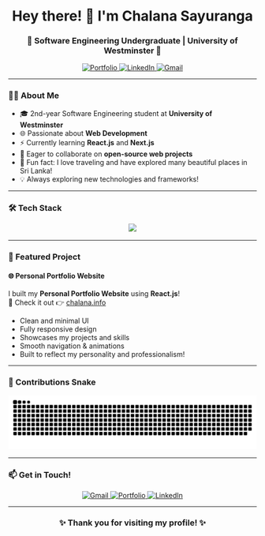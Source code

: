<h1 align="center">Hey there! 👋 I'm Chalana Sayuranga</h1>

<h3 align="center">🚀 Software Engineering Undergraduate | University of Westminster 🚀</h3>

<p align="center">
  <a href="https://chalana.info" target="_blank">
    <img src="https://img.shields.io/badge/Portfolio-FF5722?style=for-the-badge&logo=google-chrome&logoColor=white" alt="Portfolio" />
  </a>
  <a href="https://www.linkedin.com/in/chalana-sayuranga-58bb4b2b4/" target="_blank">
    <img src="https://img.shields.io/badge/LinkedIn-0077B5?style=for-the-badge&logo=linkedin&logoColor=white" alt="LinkedIn" />
  </a>
  <a href="mailto:sayurangachalana@gmail.com">
    <img src="https://img.shields.io/badge/Gmail-D14836?style=for-the-badge&logo=gmail&logoColor=white" alt="Gmail" />
  </a>
</p>

---

### 👨‍💻 About Me
- 🎓 2nd-year Software Engineering student at **University of Westminster**  
- 🌐 Passionate about **Web Development**  
- ⚡ Currently learning **React.js** and **Next.js**  
- 🤝 Eager to collaborate on **open-source web projects**  
- 🧳 Fun fact: I love traveling and have explored many beautiful places in Sri Lanka!  
- 💡 Always exploring new technologies and frameworks!

---

### 🛠️ Tech Stack
<p align="center">
  <img src="https://skillicons.dev/icons?i=react,nextjs,nodejs,typescript,javascript,html,css,tailwind,figma,git,github,vscode,python,java,mysql,mongodb,firebase" />
</p>

---

### 🚀 Featured Project  
#### 🌐 Personal Portfolio Website  
I built my **Personal Portfolio Website** using **React.js**!  
📌 Check it out 👉 [chalana.info](https://chalana.info)

- Clean and minimal UI  
- Fully responsive design  
- Showcases my projects and skills  
- Smooth navigation & animations  
- Built to reflect my personality and professionalism!

---


### 🐍 Contributions Snake
<p align="center">
  <picture>
    <source media="(prefers-color-scheme: dark)" srcset="https://raw.githubusercontent.com/platane/snk/output/github-contribution-grid-snake-dark.svg" />
    <source media="(prefers-color-scheme: light)" srcset="https://raw.githubusercontent.com/platane/snk/output/github-contribution-grid-snake.svg" />
    <img alt="github contribution grid snake animation" src="https://raw.githubusercontent.com/platane/snk/output/github-contribution-grid-snake.svg" />
  </picture>
</p>

---

### 📫 Get in Touch!
<p align="center">
  <a href="mailto:sayurangachalana@gmail.com">
    <img src="https://img.shields.io/badge/Gmail-D14836?style=for-the-badge&logo=gmail&logoColor=white" alt="Gmail" />
  </a>
  <a href="https://chalana.info" target="_blank">
    <img src="https://img.shields.io/badge/Portfolio-FF5722?style=for-the-badge&logo=google-chrome&logoColor=white" alt="Portfolio" />
  </a>
  <a href="https://www.linkedin.com/in/chalana-sayuranga-58bb4b2b4/" target="_blank">
    <img src="https://img.shields.io/badge/LinkedIn-0077B5?style=for-the-badge&logo=linkedin&logoColor=white" alt="LinkedIn" />
  </a>
</p>

---

<h3 align="center">✨ Thank you for visiting my profile! ✨  
